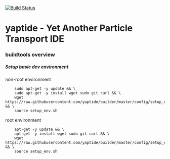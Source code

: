 [![Build Status](https://travis-ci.org/yaptide/builder.svg?branch=master)](https://travis-ci.org/yaptide/builder)

# yaptide - Yet Another Particle Transport IDE

### buildtools overview

##### Setup basic dev environment
non-root environment
```
    sudo apt-get -y update && \
    sudo apt-get -y install wget sudo git curl && \
    wget https://raw.githubusercontent.com/yaptide/builder/master/config/setup_env.sh && \
    source setup_env.sh
```

root environment
```
    apt-get -y update && \
    apt-get -y install wget sudo git curl && \
    wget https://raw.githubusercontent.com/yaptide/builder/master/config/setup_env.sh && \
    source setup_env.sh
```
